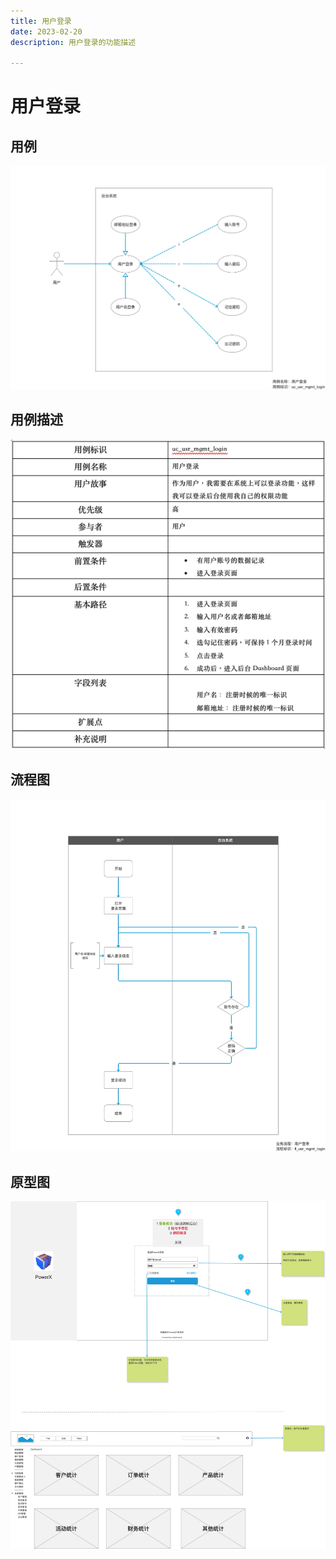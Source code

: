 ```yaml
---
title: 用户登录
date: 2023-02-20
description: 用户登录的功能描述

---
```


# 用户登录


## 用例

![](images/uc_usr_mgmt_login-____.png)

## 用例描述

![img.png](images/uc_desc_usr_mgmt_login.png)


## 流程图

![](images/fl_usr_mgmt_login-____.png)

## 原型图

![](images/pt_usr_mgmt_login-____.png)